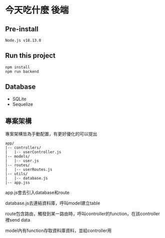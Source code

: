 # 今天吃什麼 後端

## Pre-install
```
Node.js v18.13.0
```

## Run this project

```
npm install
npm run backend
```

## Database
- SQLite 
- Sequelize

## 專案架構
專案架構皆為手動配置，有更好優化的可以提出
```
app/
|-- controllers/
|   |-- userController.js
|-- models/
|   |-- user.js
|-- routes/
|   |-- userRoutes.js
|-- utils/
|   |-- database.js
|-- app.jss
```
app.js會去引入database和route

database.js去連結資料庫，呼叫model建立table

route包含路由，觸發到某一路由時，呼叫controller的function，在該controller裡send data

model內有function存取資料庫資料，並給controller用 